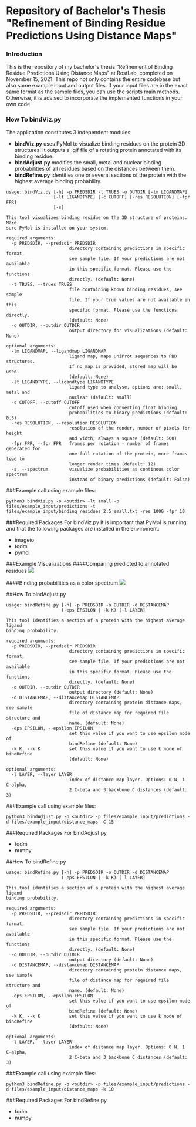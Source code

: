 # Repository of Bachelor's Thesis "Refinement of Binding Residue Predictions Using Distance Maps"

### Introduction
This is the repository of my bachelor's thesis "Refinement of Binding Residue Predictions Using Distance Maps" at RostLab, completed on November 15, 2021.
This repo not only contains the entire codebase but also some example input and output files. 
If your input files are in the exact same format as the sample files, you can use the scripts main methods.
Otherwise, it is advised to incorporate the implemented functions in your own code. 

### How To bindViz.py


The application constitutes 3 independent modules:

- **bindViz.py**  uses PyMol to visualize binding residues on the protein 3D structures. It outputs a .gif file of a rotating protein annotated with its binding residue.
- **bindAdjust.py** modifies the small, metal and nuclear binding probabilities of all residues based on the distances between them.
- **bindRefine.py** identifies one or several sections of the protein with the highest average binding probability.



```
usage: bindViz.py [-h] -p PREDSDIR -t TRUES -o OUTDIR [-lm LIGANDMAP]
                  [-lt LIGANDTYPE] [-c CUTOFF] [-res RESOLUTION] [-fpr FPR]
                  [-s]

This tool visualizes binding residue on the 3D structure of proteins. Make
sure PyMol is installed on your system.

required arguments:
  -p PREDSDIR, --predsdir PREDSDIR
                        directory containing predictions in specific format,
                        see sample file. If your predictions are not available
                        in this specific format. Please use the functions
                        directly. (default: None)
  -t TRUES, --trues TRUES
                        file containing known binding residues, see sample
                        file. If your true values are not available in this
                        specific format. Please use the functions directly.
                        (default: None)
  -o OUTDIR, --outdir OUTDIR
                        output directory for visualizations (default: None)

optional arguments:
  -lm LIGANDMAP, --ligandmap LIGANDMAP
                        ligand map, maps UniProt sequences to PBD structures.
                        If no map is provided, stored map will be used.
                        (default: None)
  -lt LIGANDTYPE, --ligandtype LIGANDTYPE
                        ligand type to analyse, options are: small, metal and
                        nuclear (default: small)
  -c CUTOFF, --cutoff CUTOFF
                        cutoff used when converting float binding
                        probabilities to binary predictions (default: 0.5)
  -res RESOLUTION, --resolution RESOLUTION
                        resolution of the render, number of pixels for height
                        and width, always a square (default: 500)
  -fpr FPR, --fpr FPR   frames per rotation - number of frames generated for
                        one full rotation of the protein, more frames lead to
                        longer render times (default: 12)
  -s, --spectrum        visualize probabilities as continous color spectrum
                        instead of binary predictions (default: False)
  ```
    
###Example call using example files:

```
python3 bindViz.py -o <outdir> -lt small -p files/example_input/predictions -t files/example_input/binding_residues_2.5_small.txt -res 1000 -fpr 10
```

###Required Packages For bindViz.py
It is important that PyMol is running and that the following packages are installed in the enviroment:
- imageio
- tqdm
- pymol

###Example Visualizations
####Comparing predicted to annotated residues
![](files/example_output/bindViz/1s2k.gif)

####Binding probabilities as a color spectrum
![](files/example_output/bindViz/3q4o_spectrum.gif)


##How To bindAdjust.py

```
usage: bindRefine.py [-h] -p PREDSDIR -o OUTDIR -d DISTANCEMAP
                     (-eps EPSILON | -k K) [-l LAYER]

This tool identifies a section of a protein with the highest average ligand
binding probability.

required arguments:
  -p PREDSDIR, --predsdir PREDSDIR
                        directory containing predictions in specific format,
                        see sample file. If your predictions are not available
                        in this specific format. Please use the functions
                        directly. (default: None)
  -o OUTDIR, --outdir OUTDIR
                        output directory (default: None)
  -d DISTANCEMAP, --distancemap DISTANCEMAP
                        directory containing protein distance maps, see sample
                        file of distance map for required file structure and
                        name. (default: None)
  -eps EPSILON, --epsilon EPSILON
                        set this value if you want to use epsilon mode of
                        bindRefine (default: None)
  -k K, --k K           set this value if you want to use k mode of bindRefine
                        (default: None)

optional arguments:
  -l LAYER, --layer LAYER
                        index of distance map layer. Options: 0 N, 1 C-alpha,
                        2 C-beta and 3 backbone C distances (default: 3)
```
###Example call using example files:

```
python3 bindAdjust.py -o <outdir> -p files/example_input/predictions -d files/example_input/distance_maps -C 15
```

###Required Packages For bindAdjust.py
- tqdm
- numpy


##How To bindRefine.py

```
usage: bindRefine.py [-h] -p PREDSDIR -o OUTDIR -d DISTANCEMAP
                     (-eps EPSILON | -k K) [-l LAYER]

This tool identifies a section of a protein with the highest average ligand
binding probability.

required arguments:
  -p PREDSDIR, --predsdir PREDSDIR
                        directory containing predictions in specific format,
                        see sample file. If your predictions are not available
                        in this specific format. Please use the functions
                        directly. (default: None)
  -o OUTDIR, --outdir OUTDIR
                        output directory (default: None)
  -d DISTANCEMAP, --distancemap DISTANCEMAP
                        directory containing protein distance maps, see sample
                        file of distance map for required file structure and
                        name. (default: None)
  -eps EPSILON, --epsilon EPSILON
                        set this value if you want to use epsilon mode of
                        bindRefine (default: None)
  -k K, --k K           set this value if you want to use k mode of bindRefine
                        (default: None)

optional arguments:
  -l LAYER, --layer LAYER
                        index of distance map layer. Options: 0 N, 1 C-alpha,
                        2 C-beta and 3 backbone C distances (default: 3)
```
###Example call using example files:
```
python3 bindRefine.py -o <outdir> -p files/example_input/predictions -d files/example_input/distance_maps -k 10
```

###Required Packages For bindRefine.py
- tqdm
- numpy




